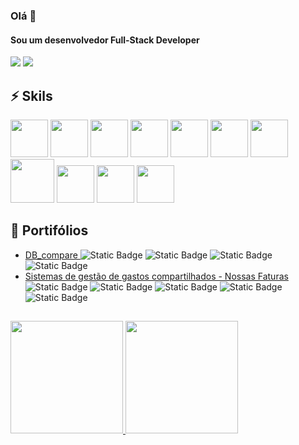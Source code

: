 
### Olá 👋

#### Sou um desenvolvedor Full-Stack Developer



<div>
<a href = "mailto:luanchagas@hotmail.com"><img src="https://img.shields.io/badge/mail-D14836?style=for-the-badge&logo=gmail&logoColor=white" target="_blank"></a>
<a href="https://www.linkedin.com/in/luanchagas/" target="_blank"><img src="https://img.shields.io/badge/-LinkedIn-%230077B5?style=for-the-badge&logo=linkedin&logoColor=white" target="_blank"></a>   
</div>

## ⚡ Skils

  <img width="60px"
   src="https://cdn.jsdelivr.net/gh/devicons/devicon@latest/icons/react/react-original.svg"
   />  <img width="60px" src="https://cdn.jsdelivr.net/gh/devicons/devicon@latest/icons/typescript/typescript-original.svg" />   <img width="60px"
   src="https://cdn.jsdelivr.net/gh/devicons/devicon@latest/icons/go/go-original.svg"
   /> <img width="60px" src="https://cdn.jsdelivr.net/gh/devicons/devicon@latest/icons/nodejs/nodejs-original.svg" /> <img width="60px" src="https://cdn.jsdelivr.net/gh/devicons/devicon@latest/icons/laravel/laravel-original.svg" />  <img width="60px" src="https://cdn.jsdelivr.net/gh/devicons/devicon@latest/icons/postgresql/postgresql-original.svg" />  <img width="60px" src="https://cdn.jsdelivr.net/gh/devicons/devicon@latest/icons/mysql/mysql-original.svg" />     <img width="70px" src="https://cdn.jsdelivr.net/gh/devicons/devicon@latest/icons/nginx/nginx-original.svg" />   <img width="60px" src="https://cdn.jsdelivr.net/gh/devicons/devicon@latest/icons/tailwindcss/tailwindcss-original.svg" />   <img width="60px" src="https://cdn.jsdelivr.net/gh/devicons/devicon@latest/icons/angular/angular-original.svg" />  <img width="60px" src="https://cdn.jsdelivr.net/gh/devicons/devicon@latest/icons/ionic/ionic-original.svg" />

## 💼 Portifólios

 - [DB_compare ](https://github.com/LuanChagas/db_compare_golang)  ![Static Badge](https://img.shields.io/badge/MySQL-334155?logo=mysql&logoColor=f8fafc) ![Static Badge](https://img.shields.io/badge/postgresql-334155?logo=postgresql&logoColor=f8fafc) ![Static Badge](https://img.shields.io/badge/Golang-334155?logo=go) ![Static Badge](https://img.shields.io/badge/Docker-334155?logo=docker)
 - [Sistemas de gestão de gastos compartilhados - Nossas Faturas](https://nossasfaturas.luanchagas.dev/) ![Static Badge](https://img.shields.io/badge/React-334155?logo=react) ![Static Badge](https://img.shields.io/badge/NestJS-334155?logo=nestjs) ![Static Badge](https://img.shields.io/badge/nginx-334155?logo=nginx) ![Static Badge](https://img.shields.io/badge/postgresql-334155?logo=postgresql&logoColor=f8fafc)  ![Static Badge](https://img.shields.io/badge/Tailwind-334155?logo=tailwindcss) 
  ##   
<div>
<a href="https://github.com/LuanChagas">
<img height="180em" src="https://github-readme-stats.vercel.app/api/top-langs/?username=LuanChagas&layout=compact&langs_count=7&theme=dracula"/>
<img height="180em" src="https://github-readme-stats.vercel.app/api?username=LuanChagas&show_icons=true&theme=dracula&include_all_commits=true&count_private=true"/>
</div>
  

